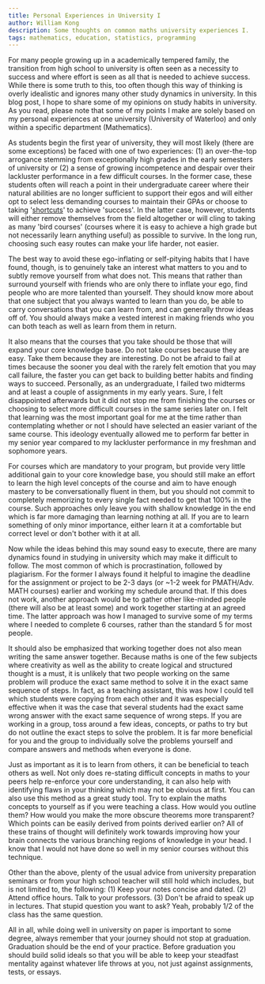 ```yaml
---
title: Personal Experiences in University I
author: William Kong
description: Some thoughts on common maths university experiences I.
tags: mathematics, education, statistics, programming
---
```


For many people growing up in a academically tempered family, the transition from high school to university is often seen as a necessity to success and where effort is seen as all that is needed to achieve success. While there is some truth to this, too often though this way of thinking is overly idealistic and ignores many other study dynamics in university. In this blog post, I hope to share some of my opinions on study habits in university. As you read, please note that some of my points I make are solely based on my personal experiences at one university (University of Waterloo) and only within a specific department (Mathematics).

As students begin the first year of university, they will most likely (there are some exceptions) be faced with one of two experiences: (1) an over-the-top arrogance stemming from exceptionally high grades in the early semesters of university or (2) a sense of growing incompetence and despair over their lackluster performance in a few difficult courses. In the former case, these students often will reach a point in their undergraduate career where their natural abilities are no longer sufficient to support their egos and will either opt to select less demanding courses to maintain their GPAs or choose to taking '[shortcuts](https://www.reddit.com/r/uwaterloo/comments/4eo0pn/math_136_update/)' to achieve 'success'. In the latter case, however, students will either remove themselves from the field altogether or will cling to taking as many 'bird courses' (courses where it is easy to achieve a high grade but not necessarily learn anything useful) as possible to survive. In the long run, choosing such easy routes can make your life harder, not easier.

The best way to avoid these ego-inflating or self-pitying habits that I have found, though, is to genuinely take an interest what matters to you and to subtly remove yourself from what does not. This means that rather than surround yourself with friends who are only there to inflate your ego, find people who are more talented than yourself. They should know more about that one subject that you always wanted to learn than you do, be able to carry conversations that you can learn from, and can generally throw ideas off of. You should always make a vested interest in making friends who you can both teach as well as learn from them in return.

It also means that the courses that you take should be those that will expand your core knowledge base. Do not take courses because they are easy. Take them because they are interesting. Do not be afraid to fail at times because the sooner you deal with the rarely felt emotion that you may call failure, the faster you can get back to building better habits and finding ways to succeed. Personally, as an undergraduate, I failed two midterms and at least a couple of assignments in my early years. Sure, I felt disappointed afterwards but it did not stop me from finishing the courses or choosing to select more difficult courses in the same series later on. I felt that learning was the most important goal for me at the time rather than contemplating whether or not I should have selected an easier variant of the same course. This ideology eventually allowed me to perform far better in my senior year compared to my lackluster performance in my freshman and sophomore years.

For courses which are mandatory to your program, but provide very little additional gain to your core knowledge base, you should still make an effort to learn the high level concepts of the course and aim to have enough mastery to be conversationally fluent in them, but you should not commit to completely memorizing to every single fact needed to get that 100% in the course. Such approaches only leave you with shallow knowledge in the end which is far more damaging than learning nothing at all. If you are to learn something of only minor importance, either learn it at a comfortable but correct level or don't bother with it at all.

Now while the ideas behind this may sound easy to execute, there are many dynamics found in studying in university which may make it difficult to follow. The most common of which is procrastination, followed by plagiarism. For the former I always found it helpful to imagine the deadline for the assignment or project to be 2-3 days (or ~1-2 week for PMATH/Adv. MATH courses) earlier and working my schedule around that. If this does not work, another approach would be to gather other like-minded people (there will also be at least some) and work together starting at an agreed time. The latter approach was how I managed to survive some of my terms where I needed to complete 6 courses, rather than the standard 5 for most people.

It should also be emphasized that working together does not also mean writing the same answer together. Because maths is one of the few subjects where creativity as well as the ability to create logical and structured thought is a must, it is unlikely that two people working on the same problem will produce the exact same method to solve it in the exact same sequence of steps. In fact, as a teaching assistant, this was how I could tell which students were copying from each other and it was especially effective when it was the case that several students had the exact same wrong answer with the exact same sequence of wrong steps. If you are working in a group, toss around a few ideas, concepts, or paths to try but do not outline the exact steps to solve the problem. It is far more beneficial for you and the group to individually solve the problems yourself and compare answers and methods when everyone is done.

Just as important as it is to learn from others, it can be beneficial to teach others as well. Not only does re-stating difficult concepts in maths to your peers help re-enforce your core understanding, it can also help with identifying flaws in your thinking which may not be obvious at first. You can also use this method as a great study tool. Try to explain the maths concepts to yourself as if you were teaching a class. How would you outline them? How would you make the more obscure theorems more transparent? Which points can be easily derived from points derived earlier on? All of these trains of thought will definitely work towards improving how your brain connects the various branching regions of knowledge in your head. I know that I would not have done so well in my senior courses without this technique.

Other than the above, plenty of the usual advice from university preparation seminars or from your high school teacher will still hold which includes, but is not limited to, the following: (1) Keep your notes concise and dated. (2) Attend office hours. Talk to your professors. (3) Don't be afraid to speak up in lectures. That stupid question you want to ask? Yeah, probably 1/2 of the class has the same question.

All in all, while doing well in university on paper is important to some degree, always remember that your journey should not stop at graduation. Graduation should be the end of your practice. Before graduation you should build solid ideals so that you will be able to keep your steadfast mentality against whatever life throws at you, not just against assignments, tests, or essays.
